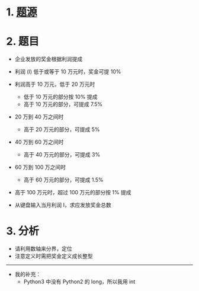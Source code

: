 # 1. [题源](https://fishc.com.cn/forum.php?mod=viewthread&tid=84668&ctid=588)


# 2. 题目

- 企业发放的奖金根据利润提成
- 利润 (I) 低于或等于 10 万元时，奖金可提 10%
- 利润高于 10 万元，低于 20 万元时
	- 低于 10 万元的部分按 10% 提成
	- 高于 10 万元的部分，可提成 7.5%
- 20 万到 40 万之间时
	- 高于 20 万元的部分，可提成 5%
- 40 万到 60 万之间时
	- 高于 40 万元的部分，可提成 3%
- 60 万到 100 万之间时
	- 高于 60 万元的部分，可提成 1.5%
- 高于 100 万元时，超过 100 万元的部分按 1% 提成

- 从键盘输入当月利润 I，求应发放奖金总数


# 3. 分析
- 请利用数轴来分界，定位
- 注意定义时需把奖金定义成长整型

***
- 我的补充：
	- Python3 中没有 Python2 的 long，所以我用 int

